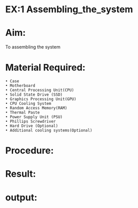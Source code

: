 # EX:1 Assembling_the_system

# Aim:
To assembling the system
# Material Required:
```
• Case
• Motherboard
• Central Processing Unit(CPU)
• Solid State Drive (SSD)
• Graphics Processing Unit(GPU)
• CPU Cooling System
• Random Access Memory(RAM)
• Thermal Paste
• Power Supply Unit (PSU)
• Phillips Screwdriver
• Hard Drive (Optional)
• Additional cooling systems(Optional)
```
# Procedure:

# Result:

# output:

